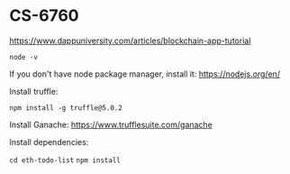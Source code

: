 # CS-6760


https://www.dappuniversity.com/articles/blockchain-app-tutorial

```node -v```

If you don't have node package manager, install it: https://nodejs.org/en/

Install truffle: 

```npm install -g truffle@5.0.2```

Install Ganache: https://www.trufflesuite.com/ganache

Install dependencies:

```cd eth-todo-list```
```npm install```